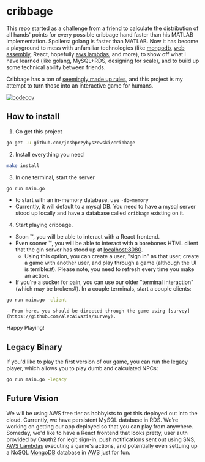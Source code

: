 # cribbage
This repo started as a challenge from a friend to calculate the distribution of all hands' points for every possible cribbage hand faster than his MATLAB implementation. Spoilers: golang is faster than MATLAB. Now it has become a playground to mess with unfamiliar technologies (like [mongodb](https://www.mongodb.com), [web assembly](https://webassembly.org/), React, hopefully [aws lambdas](https://aws.amazon.com/lambda/), and more), to show off what I have learned (like golang, MySQL+RDS, designing for scale), and to build up some technical ability between friends.

Cribbage has a ton of [seemingly made up rules](https://bicyclecards.com/how-to-play/cribbage/), and this project is my attempt to turn those into an interactive game for humans.

[![codecov](https://codecov.io/gh/joshprzybyszewski/cribbage/branch/master/graph/badge.svg)](https://codecov.io/gh/joshprzybyszewski/cribbage)

## How to install

1. Go get this project

```bash
go get -u github.com/joshprzybyszewski/cribbage
```

2. Install everything you need

```bash
make install
```

3. In one terminal, start the server

```bash
go run main.go
```

  - to start with an in-memory database, use `-db=memory`
  - Currently, it will default to a mysql DB. You need to have a mysql server stood up locally and have a database called `cribbage` existing on it.

4. Start playing cribbage.
  - Soon :tm:, you will be able to interact with a React frontend.
  - Even sooner :tm:, you will be able to interact with a barebones HTML client that the gin server has stood up at [localhost:8080](localhost:8080).
    - Using this option, you can create a user, "sign in" as that user, create a game with another user, and play through a game (although the UI is terrible:#). Please note, you need to refresh every time you make an action.
  - If you're a sucker for pain, you can use our older "terminal interaction" (which may be broken:#). In a couple terminals, start a couple clients:

```bash
go run main.go -client
```

    - From here, you should be directed through the game using [survey](https://github.com/AlecAivazis/survey).
  
Happy Playing!

## Legacy Binary
If you'd like to play the first version of our game, you can run the legacy player, which allows you to play dumb and calculated NPCs:
```bash
go run main.go -legacy
```

## Future Vision
We will be using AWS free tier as hobbyists to get this deployed out into the cloud. Currently, we have persistent MySQL database in RDS. We're working on getting our app deployed so that you can play from anywhere. Someday, we'd like to have a React frontend that looks pretty, user auth provided by Oauth2 for legit sign-in, push notifications sent out using SNS, [AWS Lambdas](https://aws.amazon.com/lambda/) executing a game's actions, and potentially even settuing up a NoSQL [MongoDB](https://www.mongodb.com/) database in [AWS](https://docs.aws.amazon.com/quickstart/latest/mongodb/overview.html) just for fun.

